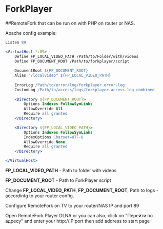 # ForkPlayer

##RemoteFork that can be run on with PHP on router or NAS.

Apache config example:
```apache
Listen 89

<VirtualHost *:89>
	Define FP_LOCAL_VIDEO_PATH /Path/to/Folder/with/videos
    Define FP_DOCUMENT_ROOT /Path/to/forkplayer/script
    
	DocumentRoot ${FP_DOCUMENT_ROOT}
	Alias "/localvideo" ${FP_LOCAL_VIDEO_PATH}
	
	ErrorLog /Path/to/error/log/forkplayer.error.log
	CustomLog /Path/to/access/logs/forkplayer.access.log combined
	
	<Directory ${FP_DOCUMENT_ROOT}>
        Options Indexes FollowSymLinks
        AllowOverride All
        Require all granted
	</Directory>

	<Directory ${FP_LOCAL_VIDEO_PATH}>
		Options Indexes FollowSymLinks
		IndexOptions Charset=UTF-8
		AllowOverride None
		Require all granted
	</Directory>

</VirtualHost>
```
**FP_LOCAL_VIDEO_PATH** - Path to folder with videos

**FP_DOCUMENT_ROOT** - Path to ForkPlayer script

Change **FP_LOCAL_VIDEO_PATH**, **FP_DOCUMENT_ROOT**, Path to logs - accordintg to your router config.

Configure RemoteFork on TV to your router/NAS IP and port 89

Open RemoteFork Player DLNA or you can also, click on "Перейти по адресу" and enter your http://IP:port then add address to start page

